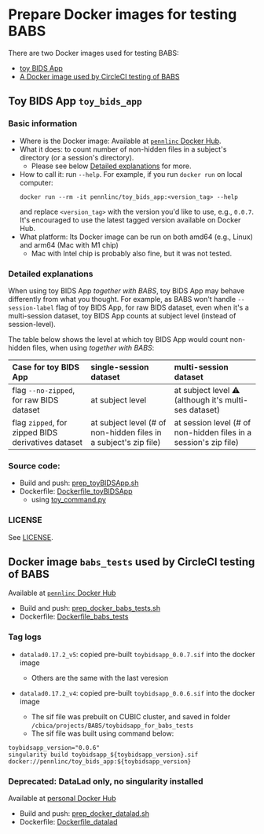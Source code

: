 # Prepare Docker images for testing BABS

There are two Docker images used for testing BABS:
* [toy BIDS App](#toy-bids-app-toy_bids_app)
* [A Docker image used by CircleCI testing of BABS](#docker-image-babs_tests-used-by-circleci-testing-of-babs)
## Toy BIDS App `toy_bids_app`
### Basic information
* Where is the Docker image: Available at [`pennlinc` Docker Hub](https://hub.docker.com/r/pennlinc/toy_bids_app).
* What it does: to count number of non-hidden files in a subject's directory (or a session's directory).
    * Please see below [Detailed explanations](#detailed-explanations) for more.
* How to call it: run `--help`. For example, if you run `docker run` on local computer:
    ```
    docker run --rm -it pennlinc/toy_bids_app:<version_tag> --help
    ```
  and replace `<version_tag>` with the version you'd like to use, e.g., `0.0.7`. It's encouraged to use the latest tagged version available on Docker Hub.
* What platform: Its Docker image can be run on both amd64 (e.g., Linux) and arm64 (Mac with M1 chip)
    *  Mac with Intel chip is probably also fine, but it was not tested.

### Detailed explanations
When using toy BIDS App *together with BABS*, toy BIDS App may behave differently from what you thought. For example, as BABS won't handle `--session-label` flag of toy BIDS App, for raw BIDS dataset, even when it's a multi-session dataset, toy BIDS App counts at subject level (instead of session-level).

The table below shows the level at which toy BIDS App would count non-hidden files, when using *together with BABS*:

| Case for toy BIDS App | single-session dataset | multi-session dataset |
| :-- | :-- | :-- |
| flag `--no-zipped`, for raw BIDS dataset | at subject level | at subject level ⚠️ (although it's multi-ses dataset) |
| flag `zipped`, for zipped BIDS derivatives dataset | at subject level (# of non-hidden files in a subject's zip file) | at session level (# of non-hidden files in a session's zip file) | 

### Source code:
* Build and push: [prep_toyBIDSApp.sh](prep_toyBIDSApp.sh)
* Dockerfile: [Dockerfile_toyBIDSApp](Dockerfile_toyBIDSApp)
    * using [toy_command.py](toy_command.py)

### LICENSE
See [LICENSE](LICENSE).


## Docker image `babs_tests` used by CircleCI testing of BABS
Available at [`pennlinc` Docker Hub](https://hub.docker.com/r/pennlinc/babs_tests)
* Build and push: [prep_docker_babs_tests.sh](prep_docker_babs_tests.sh)
* Dockerfile: [Dockerfile_babs_tests](Dockerfile_babs_tests)

### Tag logs
* `datalad0.17.2_v5`: copied pre-built `toybidsapp_0.0.7.sif` into the docker image
    * Others are the same with the last veresion

* `datalad0.17.2_v4`: copied pre-built `toybidsapp_0.0.6.sif` into the docker image
    * The sif file was prebuilt on CUBIC cluster, and saved in folder `/cbica/projects/BABS/toybidsapp_for_babs_tests`
    * The sif file was built using command below:
```
toybidsapp_version="0.0.6"
singularity build toybidsapp_${toybidsapp_version}.sif docker://pennlinc/toy_bids_app:${toybidsapp_version}
```


### Deprecated: DataLad only, no singularity installed
Available at [personal Docker Hub](https://hub.docker.com/r/chenyingzhao/datalad)
* Build and push: [prep_docker_datalad.sh](prep_docker_datalad.sh)
* Dockerfile: [Dockerfile_datalad](Dockerfile_datalad)


